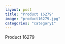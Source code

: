 ```yaml
---
layout: post
title: "Product 16279"
image: "product16279.jpg"
categories: "category1"
---
```

Product 16279
